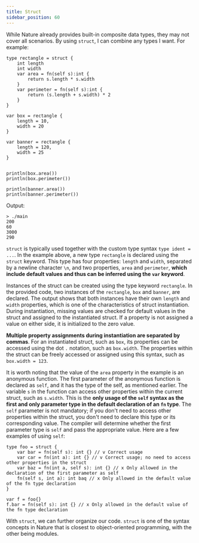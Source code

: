 ```yaml
---
title: Struct
sidebar_position: 60
---
```


While Nature already provides built-in composite data types, they may not cover all scenarios. By using `struct`, I can combine any types I want. For example:

```nature
type rectangle = struct {
	int length
	int width
	var area = fn(self s):int {
		return s.length * s.width
	}
	var perimeter = fn(self s):int {
		return (s.length + s.width) * 2
	}
}

var box = rectangle {
	length = 10,
	width = 20
}

var banner = rectangle {
	length = 120,
	width = 25
}


println(box.area())
println(box.perimeter())

println(banner.area())
println(banner.perimeter())
```

Output:

```shell
> ./main
200
60
3000
290
```

`struct` is typically used together with the custom type syntax `type ident = ...`. In the example above, a new type `rectangle` is declared using the `struct` keyword. This type has four properties: `length` and `width`, separated by a newline character `\n`, and two properties, `area` and `perimeter`, **which include default values and thus can be inferred using the `var` keyword**.

Instances of the struct can be created using the type keyword `rectangle`. In the provided code, two instances of the `rectangle`, `box` and `banner`, are declared. The output shows that both instances have their own `length` and `width` properties, which is one of the characteristics of struct instantiation. During instantiation, missing values are checked for default values in the struct and assigned to the instantiated struct. If a property is not assigned a value on either side, it is initialized to the zero value.

**Multiple property assignments during instantiation are separated by commas**. For an instantiated struct, such as `box`, its properties can be accessed using the dot `.` notation, such as `box.width`. The properties within the struct can be freely accessed or assigned using this syntax, such as `box.width = 123`.

It is worth noting that the value of the `area` property in the example is an anonymous function. The first parameter of the anonymous function is declared as `self`, and it has the type of the self, as mentioned earlier. The variable `s` in the function can access other properties within the current struct, such as `s.width`. This is the **only usage of the `self` syntax as the first and only parameter type in the default declaration of an `fn` type**. The `self` parameter is not mandatory; if you don't need to access other properties within the struct, you don't need to declare this type or its corresponding value. The compiler will determine whether the first parameter type is `self` and pass the appropriate value. Here are a few examples of using `self`:

```nature
type foo = struct {
	var bar = fn(self s): int {} // v Correct usage
	var car = fn(int a): int {} // v Correct usage; no need to access other properties in the struct
	var baz = fn(int a, self s): int {} // x Only allowed in the declaration of the first parameter as self
	fn(self s, int a): int baq // x Only allowed in the default value of the fn type declaration
}

var f = foo{}
f.bar = fn(self s): int {} // x Only allowed in the default value of the fn type declaration
```

With `struct`, we can further organize our code. `struct` is one of the syntax concepts in Nature that is closest to object-oriented programming, with the other being modules.
